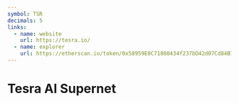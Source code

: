 ```yaml
---
symbol: TSR
decimals: 5
links:
  - name: website
    url: https://tesra.io/
  - name: explorer
    url: https://etherscan.io/token/0x58959E0C71080434f237bD42d07Cd84B74CeF438
---
```


# Tesra AI Supernet
